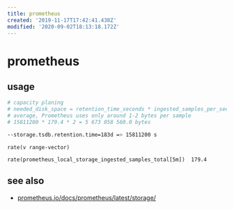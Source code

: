 ```yaml
---
title: prometheus
created: '2019-11-17T17:42:41.438Z'
modified: '2020-09-02T18:13:18.172Z'
---
```


# prometheus

## usage
```sh
# capacity planing
# needed_disk_space = retention_time_seconds * ingested_samples_per_second * bytes_per_sample
# average, Prometheus uses only around 1-2 bytes per sample
# 15811200 * 179.4 * 2 = 5 673 058 560.0 bytes

--storage.tsdb.retention.time=183d => 15811200 s
```
```promql
rate(v range-vector)

rate(prometheus_local_storage_ingested_samples_total[5m])  179.4
```

## see also
- [prometheus.io/docs/prometheus/latest/storage/](https://prometheus.io/docs/prometheus/latest/storage/)
